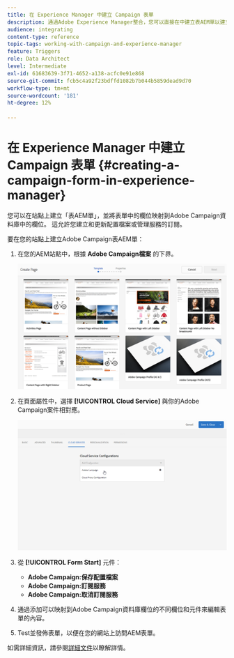 ```yaml
---
title: 在 Experience Manager 中建立 Campaign 表單
description: 通過Adobe Experience Manager整合，您可以直接在中建立表AEM單以建立和更新配置檔案或管理訂閱。
audience: integrating
content-type: reference
topic-tags: working-with-campaign-and-experience-manager
feature: Triggers
role: Data Architect
level: Intermediate
exl-id: 61683639-3f71-4652-a138-acfc0e91e868
source-git-commit: fcb5c4a92f23bdffd1082b7b044b5859dead9d70
workflow-type: tm+mt
source-wordcount: '181'
ht-degree: 12%

---
```


# 在 Experience Manager 中建立 Campaign 表單 {#creating-a-campaign-form-in-experience-manager}

您可以在站點上建立「表AEM單」，並將表單中的欄位映射到Adobe Campaign資料庫中的欄位。 這允許您建立和更新配置檔案或管理服務的訂閱。

要在您的站點上建立Adobe Campaign表AEM單：

1. 在您的AEM站點中，根據 **Adobe Campaign檔案** 的下界。

   ![](assets/aem_content_forms.png)

1. 在頁面屬性中，選擇 **[!UICONTROL Cloud Service]** 與你的Adobe Campaign案件相對應。

   ![](assets/aem_content_forms_2.png)

1. 從 **[!UICONTROL Form Start]** 元件：

   * **Adobe Campaign:保存配置檔案**
   * **Adobe Campaign:訂閱服務**
   * **Adobe Campaign:取消訂閱服務**

1. 通過添加可以映射到Adobe Campaign資料庫欄位的不同欄位和元件來編輯表單的內容。
1. Test並發佈表單，以便在您的網站上訪問AEM表單。

如需詳細資訊，請參閱[詳細文件](https://experienceleague.adobe.com/docs/experience-manager-65/authoring/aem-adobe-campaign/adobe-campaign-forms.html)以瞭解詳情。
